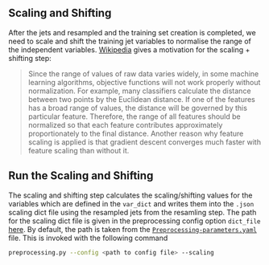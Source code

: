 ## Scaling and Shifting
After the jets and resampled and the training set creation is completed, we need to scale and shift the training jet variables to normalise the range of the independent variables.
[Wikipedia](https://en.wikipedia.org/wiki/Feature_scaling) gives a motivation for the scaling + shifting step:

> Since the range of values of raw data varies widely, in some machine learning algorithms, objective functions will not work properly without normalization. For example, many classifiers calculate the distance between two points by the Euclidean distance. If one of the features has a broad range of values, the distance will be governed by this particular feature. Therefore, the range of all features should be normalized so that each feature contributes approximately proportionately to the final distance. Another reason why feature scaling is applied is that gradient descent converges much faster with feature scaling than without it.

## Run the Scaling and Shifting
The scaling and shifting step calculates the scaling/shifting values for the variables which are defined in the `var_dict` and writes them into the `.json` scaling dict file using the resampled jets from the resamling step. The path for the scaling dict file is given in the preprocessing config option `dict_file` [here](https://gitlab.cern.ch/atlas-flavor-tagging-tools/algorithms/umami/-/blob/master/examples/PFlow-Preprocessing.yaml#L270). By default, the path is taken from the [`Preprocessing-parameters.yaml`](https://gitlab.cern.ch/atlas-flavor-tagging-tools/algorithms/umami/-/blob/master/examples/Preprocessing-parameters.yaml) file.
This is invoked with the following command

```bash
preprocessing.py --config <path to config file> --scaling
```
